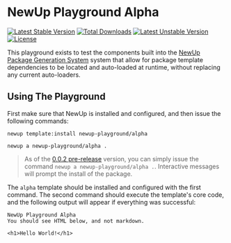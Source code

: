 # NewUp Playground Alpha

[![Latest Stable Version](https://poser.pugx.org/newup-playground/alpha/v/stable)](https://packagist.org/packages/newup-playground/alpha) [![Total Downloads](https://poser.pugx.org/newup-playground/alpha/downloads)](https://packagist.org/packages/newup-playground/alpha) [![Latest Unstable Version](https://poser.pugx.org/newup-playground/alpha/v/unstable)](https://packagist.org/packages/newup-playground/alpha) [![License](https://poser.pugx.org/newup-playground/alpha/license)](https://packagist.org/packages/newup-playground/alpha)

This playground exists to test the components built into the [NewUp Package Generation System](https://github.com/newup/newup) system that allow for package template dependencies to be located and auto-loaded at runtime, without replacing any current auto-loaders.

## Using The Playground

First make sure that NewUp is installed and configured, and then issue the following commands:

~~~
newup template:install newup-playground/alpha

newup a newup-playground/alpha .
~~~

> As of the [0.0.2 pre-release](https://github.com/newup/core/releases/tag/0.0.2) version, you can simply issue the command `newup a newup-playground/alpha .`. Interactive messages will prompt the install of the package.

The `alpha` template should be installed and configured with the first command. The second command should execute the template's core code, and the following output will appear if everything was successful:

~~~
NewUp Playground Alpha
You should see HTML below, and not markdown.

<h1>Hello World!</h1>
~~~